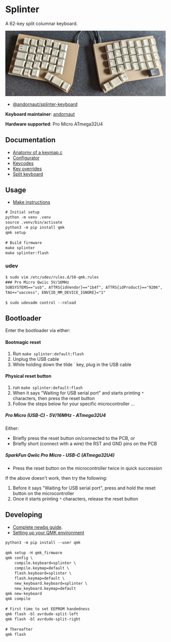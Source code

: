 # Splinter

A 62-key split columnar keyboard.

![splinter](https://raw.githubusercontent.com/andornaut/keyboards/main/v2/v2.jpg)

* [@andornaut/splinter-keyboard](https://github.com/andornaut/splinter-keyboard)

**Keyboard maintainer**: [andornaut](https://github.com/andornaut)

**Hardware supported**: Pro Micro ATmega32U4

## Documentation

* [Anatomy of a keymap.c](/docs/keymap.md)
* [Configurator](https://config.qmk.fm/#/test/)
* [Keycodes](/docs/keycodes.md)
* [Key overrides](https://docs.qmk.fm/#/feature_key_overrides)
* [Split keyboard](/docs/feature_split_keyboard.md)

## Usage

* [Make instructions](https://docs.qmk.fm/#/getting_started_make_guide)

```
# Initial setup
python -m venv .venv
source .venv/bin/activate
python3 -m pip install qmk
qmk setup

# Build firmware
make splinter
make splinter:flash
```

### udev

```
$ sudo vim /etc/udev/rules.d/50-qmk.rules
### Pro Micro Qwiic 5V/16MHz
SUBSYSTEMS=="usb", ATTRS{idVendor}=="1b4f", ATTRS{idProduct}=="9206", TAG+="uaccess", ENV{ID_MM_DEVICE_IGNORE}="1"

$ sudo udevadm control --reload
```

## Bootloader

Enter the bootloader via either:

#### Bootmagic reset

1. Run `make splinter:default:flash`
1. Unplug the USB cable
1. While holding down the tilde ` key, plug in the USB cable

#### Physical reset button

1. run `make splinter:default:flash`
1. When it says "Waiting for USB serial port" and starts printing `*` characters, then press the reset button
1. Follow the steps below for your specific microcontroller ...

##### Pro Micro (USB-C) - 5V/16MHz - ATmega32U4

Either:

* Briefly press the reset button on/connected to the PCB, or
* Briefly short (connect with a wire) the RST and GND pins on the PCB

##### SparkFun Qwiic Pro Micro - USB-C (ATmega32U4)

* Press the reset button on the microcontroller twice in quick succession

If the above doesn't work, then try the following:

1. Before it says "Waiting for USB serial port", press and hold the reset button on the microcontroller
1. Once it starts printing `*` characters, release the reset button

## Developing

* [Complete newbs guide](https://docs.qmk.fm/#/newbs).
* [Setting up your QMK environment](https://docs.qmk.fm/#/newbs_getting_started)

```
python3 -m pip install --user qmk

qmk setup -H qmk_firmware
qmk config \
    compile.keyboard=splinter \
    compile.keymap=default \
    flash.keyboard=splinter \
    flash.keymap=default \
    new_keyboard.keyboard=splinter \
    new_keyboard.keymap=default
qmk new-keyboard
qmk compile

# First time to set EEPROM handedness
qmk flash -bl avrdude-split-left
qmk flash -bl avrdude-split-right

# Thereafter
qmk flash
```
